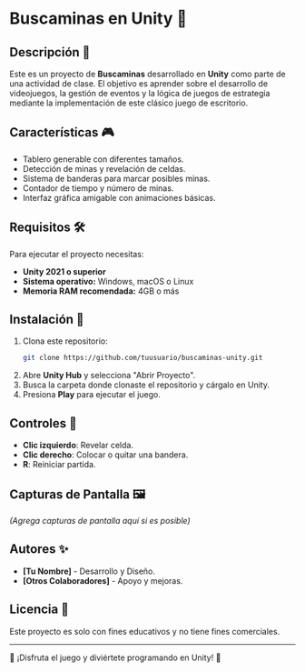 # Buscaminas en Unity 🚀

## Descripción 📌
Este es un proyecto de **Buscaminas** desarrollado en **Unity** como parte de una actividad de clase. El objetivo es aprender sobre el desarrollo de videojuegos, la gestión de eventos y la lógica de juegos de estrategia mediante la implementación de este clásico juego de escritorio.

## Características 🎮
- Tablero generable con diferentes tamaños.
- Detección de minas y revelación de celdas.
- Sistema de banderas para marcar posibles minas.
- Contador de tiempo y número de minas.
- Interfaz gráfica amigable con animaciones básicas.

## Requisitos 🛠️
Para ejecutar el proyecto necesitas:
- **Unity 2021 o superior**
- **Sistema operativo:** Windows, macOS o Linux
- **Memoria RAM recomendada:** 4GB o más

## Instalación 🔧
1. Clona este repositorio:
   ```sh
   git clone https://github.com/tuusuario/buscaminas-unity.git
   ```
2. Abre **Unity Hub** y selecciona "Abrir Proyecto".
3. Busca la carpeta donde clonaste el repositorio y cárgalo en Unity.
4. Presiona **Play** para ejecutar el juego.

## Controles 🎯
- **Clic izquierdo**: Revelar celda.
- **Clic derecho**: Colocar o quitar una bandera.
- **R**: Reiniciar partida.

## Capturas de Pantalla 🖼️
_(Agrega capturas de pantalla aquí si es posible)_

## Autores ✨
- **[Tu Nombre]** - Desarrollo y Diseño.
- **[Otros Colaboradores]** - Apoyo y mejoras.

## Licencia 📜
Este proyecto es solo con fines educativos y no tiene fines comerciales.

---
🎉 ¡Disfruta el juego y diviértete programando en Unity! 🚀

